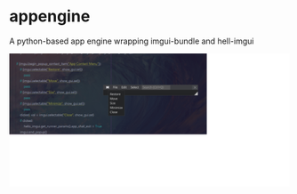 # appengine
A python-based app engine wrapping imgui-bundle and hell-imgui

![](/common/menubar.png)
